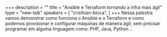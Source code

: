 +++
description = ""
title = "Ansible e Terraform tornando a infra mais ágil"
type = "new-talk"
speakers = [
        "cristhian-bicca",
]
+++
Nessa palestra vamos demonstrar como funciona o Ansible e o Terraform e como podemos provisionar e configurar máquinas de maneira ágil, sem precisar programar em alguma linguagem como: PHP, Java, Python...